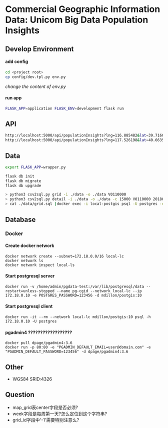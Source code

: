 # Commercial Geographic Information Data: Unicom Big Data Population Insights

## Develop Environment
#### add config

```bash
cd <project root>
cp config/dev.tpl.py env.py 
```
_change the content of env.py_

#### run app
```bash
FLASK_APP=application FLASK_ENV=development flask run
```

## API
```bash
http://localhost:5000/api/populationInsights?lng=116.885482&lat=39.716071116&week=20180903
http://localhost:5000/api/populationInsights?lng=117.526198&lat=40.663529&week=20180903
```

## Data
```bash
export FLASK_APP=wrapper.py

flask db init
flask db migrate
flask db upgrade

> python3 csv2sql.py grid -i ./data -o ./data V0110000
> python3 csv2sql.py detail -i ./data -o ./data -c 15000 V0110000 20180903
> cat ./data/grid.sql |docker exec -i local-postgis psql -U postgres -d postgres
```


## Database
### Docker

#### Create docker network
``` shell
docker network create --subnet=172.18.0.0/16 local-lc
docker network ls
docker network inspect local-ls
```
#### Start postgresql server
``` shell
docker run -v /home/admin/pgdata-test:/var/lib/postgresql/data --restart=unless-stopped --name pg-cgid --network local-lc --ip 172.18.0.10 -e POSTGRES_PASSWORD=123456 -d mdillon/postgis:10
```
#### Start postgresql client
``` shell
docker run -it --rm --network local-lc mdillon/postgis:10 psql -h 172.18.0.10 -U postgres
```
#### pgadmin4 ??????????????????

``` shell
docker pull dpage/pgadmin4:3.6
docker run -p 80:80 -e "PGADMIN_DEFAULT_EMAIL=user@domain.com" -e "PGADMIN_DEFAULT_PASSWORD=123456" -d dpage/pgadmin4:3.6
```


## Other
+ WGS84 SRID:4326

## Question
+ map_grid表center字段是否必须?
+ week字段是每周第一天?怎么定位到这个字符串?
+ grid_id字段中'-1'需要特别注意么?